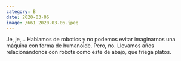 ```yaml
--- 
category: B 
date: 2020-03-06 
image: /661_2020-03-06.jpeg 
--- 
```


Je, je,... Hablamos de robotics y no podemos evitar imaginarnos una máquina con forma de humanoide. Pero, no. Llevamos años relacionándonos con robots como este de abajo, que friega platos.